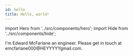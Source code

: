 ```yaml
---
id: hello
title: Hello, world!
---
```


import Hero from '../src/components/hero';
import Hide from '../src/components/hide';

<!--truncate-->

<Hero/>

I'm Edward McFarlane an engineer. Please get in touch at <span>emcfarlane000@<Hide>HEYYYYY</Hide>gmail.com</span>.
